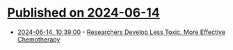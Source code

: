 # [Published on 2024-06-14](index.md)

* [2024-06-14, 10:39:00](https://soylentnews.org/article.pl?sid=24/06/13/0321250&from=rss) - [Researchers Develop Less Toxic, More Effective Chemotherapy](https://soylentnews.org/article.pl?sid=24/06/13/0321250&from=rss)
